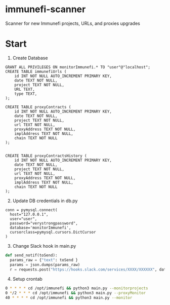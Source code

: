 # immunefi-scanner
Scanner for new Immunefi projects, URLs, and proxies upgrades

# Start

1. Create Database
```text
GRANT ALL PRIVILEGES ON monitorImmunefi.* TO "user"@"localhost";
CREATE TABLE immunefiUrls ( 
    id INT NOT NULL AUTO_INCREMENT PRIMARY KEY,
    date TEXT NOT NULL,
    project TEXT NOT NULL,
    URL TEXT,
    type TEXT,
);

CREATE TABLE proxyContracts ( 
    id INT NOT NULL AUTO_INCREMENT PRIMARY KEY,
    date TEXT NOT NULL,
    project TEXT NOT NULL,
    url TEXT NOT NULL,
    proxyAddress TEXT NOT NULL,
    implAddress TEXT NOT NULL,
    chain TEXT NOT NULL
);


CREATE TABLE proxyContractsHistory ( 
    id INT NOT NULL AUTO_INCREMENT PRIMARY KEY,
    date TEXT NOT NULL,
    project TEXT NOT NULL,
    url TEXT NOT NULL,
    proxyAddress TEXT NOT NULL,
    implAddress TEXT NOT NULL,
    chain TEXT NOT NULL
);
```

2. Update DB credentials in db.py
```text
conn = pymysql.connect(
  host="127.0.0.1",
  user="user",
  password="verystrongpassword",
  database='monitorImmunefi',
  cursorclass=pymysql.cursors.DictCursor
)
```

3. Change Slack hook in main.py
```python
def send_notif(toSend):
  params_raw = {"text": toSend }
  params = json.dumps(params_raw)
  r = requests.post("https://hooks.slack.com/services/XXXX/XXXXXX", data=params, headers=slackHeaders, verify=False)
```

4. Setup crontab
```bash
0 * * * * cd /opt/immunefi && python3 main.py --monitorprojects
0 */2 * * * cd /opt/immunefi && python3 main.py --proxyMonitor
40 * * * * cd /opt/immunefi && python3 main.py --monitor
```
